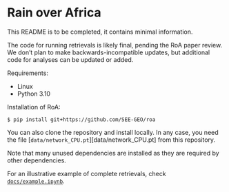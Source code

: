 # Rain over Africa

This README is to be completed, it contains minimal information.

The code for running retrievals is likely final, pending the RoA paper review. We don’t plan to make backwards-incompatible updates, but additional code for analyses can be updated or added.

Requirements:
- Linux
- Python 3.10

Installation of RoA:
```shell
$ pip install git+https://github.com/SEE-GEO/roa
```

You can also clone the repository and install locally. In any case, you need the file [`data/network_CPU.pt`][data/network_CPU.pt] from this repository.

Note that many unused dependencies are installed as they are required by other dependencies.

For an illustrative example of complete retrievals, check [`docs/example.ipynb`](docs/example.ipynb).
